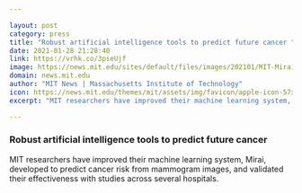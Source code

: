 ```yaml
---

layout: post
category: press
title: "Robust artificial intelligence tools to predict future cancer "
date: 2021-01-28 21:28:40
link: https://vrhk.co/3pseUjf
image: https://news.mit.edu/sites/default/files/images/202101/MIT-Mirai_0.jpg
domain: news.mit.edu
author: "MIT News | Massachusetts Institute of Technology"
icon: https://news.mit.edu/themes/mit/assets/img/favicon/apple-icon-57x57.png
excerpt: "MIT researchers have improved their machine learning system, Mirai, developed to predict cancer risk from mammogram images, and validated their effectiveness with studies across several hospitals."

---
```


### Robust artificial intelligence tools to predict future cancer 

MIT researchers have improved their machine learning system, Mirai, developed to predict cancer risk from mammogram images, and validated their effectiveness with studies across several hospitals.